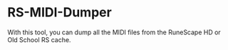 # RS-MIDI-Dumper
With this tool, you can dump all the MIDI files from the RuneScape HD or Old School RS cache.

